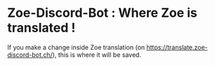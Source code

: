 # Zoe-Discord-Bot : Where Zoe is translated !
If you make a change inside Zoe translation (on https://translate.zoe-discord-bot.ch/), this is where it will be saved.
